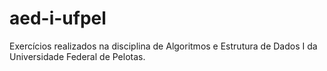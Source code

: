 # aed-i-ufpel
Exercícios realizados na disciplina de Algoritmos e Estrutura de Dados I da Universidade Federal de Pelotas.
